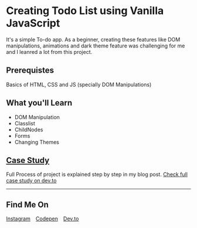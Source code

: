 # Creating Todo List using Vanilla JavaScript

It's a simple To-do app. As a beginner, creating these features like DOM manipulations, animations and dark theme feature was challenging for me and I leanred a lot from this project.

<!-- ![Output Snip](./assets/demo.gif "This will be the final output") -->

## Prerequistes

<p>
  Basics of HTML, CSS and JS (specially DOM Manipulations)
</p>

## What you'll Learn

- DOM Manipulation
- Classlist
- ChildNodes
- Forms
- Changing Themes

## [Case Study](https://dev.to/karankmr/creating-todo-list-using-vanilla-javascript-2l7l)

Full Process of project is explained step by step in my blog post. [Check full case study on dev.to](https://dev.to/karankmr/creating-todo-list-using-vanilla-javascript-2l7l)

---

## Find Me On

<p>
<a href="https://www.instagram.com/karancodes/">Instagram</a> &ensp;
<a href="https://codepen.io/karan-kmr">Codepen</a> &ensp;
<a href="https://dev.to/karankmr">Dev.to</a> &ensp;
</p>
